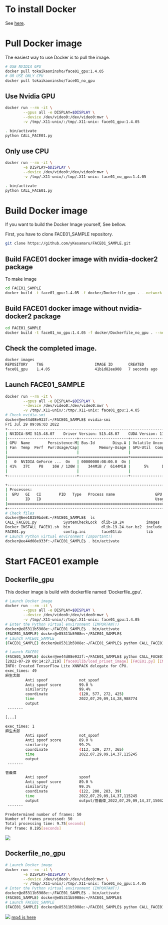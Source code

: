 # To install Docker
See [here](Install_docker.md).

# Pull Docker image
The easiest way to use Docker is to pull the image.
```bash
# USE NVIDIA GPU
docker pull tokaikaoninsho/face01_gpu:1.4.05
# OR USE ONLY CPU
docker pull tokaikaoninsho/face01_no_gpu
```
## Use Nvidia GPU
```bash
docker run --rm -it \
        --gpus all -e DISPLAY=$DISPLAY \
        --device /dev/video0:/dev/video0:mwr \
        -v /tmp/.X11-unix/:/tmp/.X11-unix: face01_gpu:1.4.05 
```
```bash
. bin/activate
python CALL_FACE01.py
```

## Only use CPU
```bash
docker run --rm -it \
        -e DISPLAY=$DISPLAY \
        --device /dev/video0:/dev/video0:mwr \
        -v /tmp/.X11-unix/:/tmp/.X11-unix: face01_no_gpu:1.4.05 
```
```bash
. bin/activate
python CALL_FACE01.py
```

# Build Docker image
If you want to build the Docker Image yourself,
See bellow.

First, you have to clone FACE01_SAMPLE repository.
```bash
git clone https://github.com/yKesamaru/FACE01_SAMPLE.git
```
## Build FACE01 docker image with nvidia-docker2 package
To make image
```bash
cd FACE01_SAMPLE
docker build -t face01_gpu:1.4.05 -f docker/Dockerfile_gpu . --network host
```

## Build FACE01 docker image without nvidia-docker2 package
```bash
cd FACE01_SAMPLE
docker build -t face01_no_gpu:1.4.05 -f docker/Dockerfile_no_gpu . --network host
```

## Check the completed image.
```bash
docker images
REPOSITORY    TAG                       IMAGE ID       CREATED         SIZE
face01_gpu    1.4.05                    41b1d82ee908   7 seconds ago   17.5GB
```
## Launch FACE01_SAMPLE
```bash
docker run --rm -it \
        --gpus all -e DISPLAY=$DISPLAY \
        --device /dev/video0:/dev/video0:mwr \
        -v /tmp/.X11-unix/:/tmp/.X11-unix: face01_gpu:1.4.05 
# Check nvidia-smi
docker@ee44d08e933f:~/FACE01_SAMPLE$ nvidia-smi
Fri Jul 29 09:06:03 2022       
+-----------------------------------------------------------------------------+
| NVIDIA-SMI 515.48.07    Driver Version: 515.48.07    CUDA Version: 11.7     |
|-------------------------------+----------------------+----------------------+
| GPU  Name        Persistence-M| Bus-Id        Disp.A | Volatile Uncorr. ECC |
| Fan  Temp  Perf  Pwr:Usage/Cap|         Memory-Usage | GPU-Util  Compute M. |
|                               |                      |               MIG M. |
|===============================+======================+======================|
|   0  NVIDIA GeForce ...  On   | 00000000:08:00.0  On |                  N/A |
| 41%   37C    P8    16W / 120W |    344MiB /  6144MiB |      5%      Default |
|                               |                      |                  N/A |
+-------------------------------+----------------------+----------------------+
                                                                               
+-----------------------------------------------------------------------------+
| Processes:                                                                  |
|  GPU   GI   CI        PID   Type   Process name                  GPU Memory |
|        ID   ID                                                   Usage      |
|=============================================================================|
+-----------------------------------------------------------------------------+
# Check files
docker@6ee18359bde8:~/FACE01_SAMPLE$  ls
CALL_FACE01.py            SystemCheckLock  dlib-19.24          images   lib64        output              requirements.txt  test.mp4
Docker_INSTALL_FACE01.sh  bin              dlib-19.24.tar.bz2  include  noFace       priset_face_images  share             顔無し区間を含んだテスト動画.mp4
FACE01.py                 config.ini       face01lib           lib      npKnown.npz  pyvenv.cfg          some_people.mp4
# Launch Python virtual environment (Important!)
docker@ee44d08e933f:~/FACE01_SAMPLE$ . bin/activate

```

# Start FACE01 example
## Dockerfile_gpu
This docker image is build with dockerfile named 'Dockerfile_gpu'.
```bash
# Launch Docker image
docker run --rm -it \
        --gpus all -e DISPLAY=$DISPLAY \
        --device /dev/video0:/dev/video0:mwr \
        -v /tmp/.X11-unix/:/tmp/.X11-unix: face01_gpu:1.4.05 
# Enter the Python virtual environment (IMPORTANT!)
docker@e85311b5908e:~/FACE01_SAMPLE$ . bin/activate
(FACE01_SAMPLE) docker@e85311b5908e:~/FACE01_SAMPLE$ 
# Launch FACE01_SAMPLE
(FACE01_SAMPLE) docker@e85311b5908e:~/FACE01_SAMPLE$ python CALL_FACE01.py
```
```bash
# Launch FACE01
(FACE01_SAMPLE) docker@ee44d08e933f:~/FACE01_SAMPLE$ python CALL_FACE01.py 
[2022-07-29 09:14:27,219] [face01lib/load_priset_image] [FACE01.py] [INFO] npKnown.npz を読み込みます
INFO: Created TensorFlow Lite XNNPACK delegate for CPU.
exec_times: 49
麻生太郎 
         Anti spoof              not_spoof 
         Anti spoof score        99.0 %
         similarity              99.4% 
         coordinate              (120, 577, 272, 425) 
         time                    2022,07,29,09,14,28,988774 
         output                   
 -------

[...]

exec_times: 1
麻生太郎 
         Anti spoof              not_spoof 
         Anti spoof score        89.0 %
         similarity              99.2% 
         coordinate              (113, 529, 277, 365) 
         time                    2022,07,29,09,14,37,115245 
         output                   
 -------

菅義偉 
         Anti spoof              spoof 
         Anti spoof score        89.0 %
         similarity              99.3% 
         coordinate              (122, 200, 283, 39) 
         time                    2022,07,29,09,14,37,115245 
         output                  output/菅義偉_2022,07,29,09,14,37,150428_0.34.png 
 -------

Predetermined number of frames: 50
Number of frames processed: 50
Total processing time: 9.75[seconds]
Per frame: 0.195[seconds]
```

![](https://raw.githubusercontent.com/yKesamaru/FACE01_SAMPLE/master/img/PASTE_IMAGE_2022-07-20-07-00-03.png)

## Dockerfile_no_gpu
```bash
# Launch Docker image
docker run --rm -it \
        -e DISPLAY=$DISPLAY \
        --device /dev/video0:/dev/video0:mwr \
        -v /tmp/.X11-unix/:/tmp/.X11-unix: face01_no_gpu:1.4.05 
# Enter the Python virtual environment (IMPORTANT!)
docker@e85311b5908e:~/FACE01_SAMPLE$ . bin/activate
(FACE01_SAMPLE) docker@e85311b5908e:~/FACE01_SAMPLE$ 
# Launch FACE01_SAMPLE
(FACE01_SAMPLE) docker@e85311b5908e:~/FACE01_SAMPLE$ python CALL_FACE01.py
```
![](img/USB_CAM.gif)
[mp4 is here](https://user-images.githubusercontent.com/93259837/183275274-99f9d575-3c76-44a4-9da3-d14c8faf0370.mp4)
